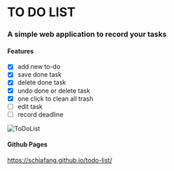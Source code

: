 # TO DO LIST

### A simple web application to record your tasks


#### Features
- [x] add new to-do
- [x] save done task
- [x] delete done task 
- [x] undo done or delete task
- [x] one click to clean all trash
- [ ] edit task
- [ ] record deadline

![ToDoList](https://i.imgur.com/2dnzUf9.png)


#### Github Pages
https://schiafang.github.io/todo-list/
